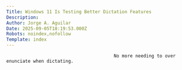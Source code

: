```yaml
---
Title: Windows 11 Is Testing Better Dictation Features
Description: 
Author: Jorge A. Aguilar
Date: 2025-09-05T18:19:53.000Z
Robots: noindex,nofollow
Template: index
---
```


                                            No more needing to over enunciate when dictating.
                                        